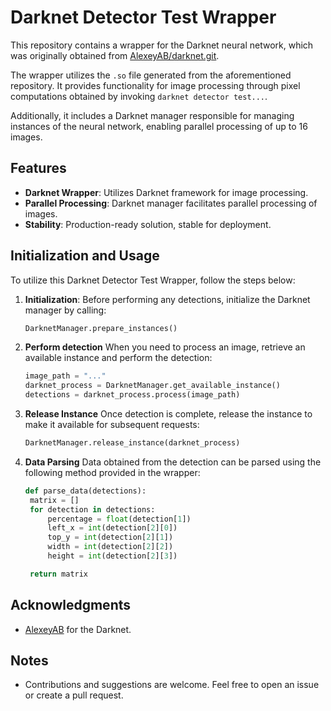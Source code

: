 # Darknet Detector Test Wrapper

This repository contains a wrapper for the Darknet neural network, which was originally obtained from [AlexeyAB/darknet.git](https://github.com/AlexeyAB/darknet.git). 

The wrapper utilizes the `.so` file generated from the aforementioned repository. It provides functionality for image processing through pixel computations obtained by invoking `darknet detector test...`.

Additionally, it includes a Darknet manager responsible for managing instances of the neural network, enabling parallel processing of up to 16 images.

## Features

- **Darknet Wrapper**: Utilizes Darknet framework for image processing.
- **Parallel Processing**: Darknet manager facilitates parallel processing of images.
- **Stability**: Production-ready solution, stable for deployment.

## Initialization and Usage

To utilize this Darknet Detector Test Wrapper, follow the steps below:

1. **Initialization**: 
   Before performing any detections, initialize the Darknet manager by calling:
   ```python
   DarknetManager.prepare_instances()
   ```
2. **Perform detection**
   When you need to process an image, retrieve an available instance and perform the detection:
   ```python
   image_path = "..."
   darknet_process = DarknetManager.get_available_instance()
   detections = darknet_process.process(image_path)
   ```
4. **Release Instance**
  Once detection is complete, release the instance to make it available for subsequent requests:
   ```python
   DarknetManager.release_instance(darknet_process)
   ``` 
4. **Data Parsing**
  Data obtained from the detection can be parsed using the following method provided in the wrapper:
   ```python
   def parse_data(detections):
    matrix = []
    for detection in detections:
        percentage = float(detection[1])
        left_x = int(detection[2][0])
        top_y = int(detection[2][1])
        width = int(detection[2][2])
        height = int(detection[2][3])
   
    return matrix
   ```

## Acknowledgments

- [AlexeyAB](https://github.com/AlexeyAB) for the Darknet.

## Notes

- Contributions and suggestions are welcome. Feel free to open an issue or create a pull request.
